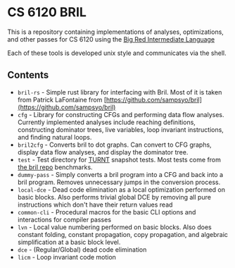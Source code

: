 # CS 6120 BRIL

This is a repository containing implementations of 
analyses, optimizations, and other passes for CS 6120
using the [Big Red Intermediate Language](https://capra.cs.cornell.edu/bril/intro.html)

Each of these tools is developed unix style and communicates via the shell.

## Contents

* `bril-rs` - Simple rust library for interfacing with Bril. Most of it
is taken from Patrick LaFontaine from [https://github.com/sampsyo/bril](https://github.com/sampsyo/bril)
* `cfg` - Library for constructing CFGs and performing data flow analyses. Currently
implemented analyses include reaching definitions, constructing dominator trees,
live variables, loop invariant instructions, and finding natural loops.
* `bril2cfg` - Converts bril to dot graphs. Can convert to CFG graphs, display data flow
analyses, and display the dominator tree.
* `test` - Test directory for [TURNT](https://github.com/cucapra/turnt) snapshot tests.
Most tests come from [the bril repo](https://github.com/sampsyo/bril) benchmarks.
* `dummy-pass` - Simply converts a bril program into a CFG and back into a bril program.
Removes unnecessary jumps in the conversion process.
* `local-dce` - Dead code elimination as a local optimization performed on basic
blocks. Also performs trivial global DCE by removing all pure instructions which
don't have their return values read
* `common-cli` - Procedural macros for the basic CLI options and interactions for
compiler passes
* `lvn` - Local value numbering performed on basic blocks. Also does 
constant folding, constant propagation, copy propagation, and algebraic simplification
at a basic block level.
* `dce` - (Regular/Global) dead code elimination
* `licm` - Loop invariant code motion